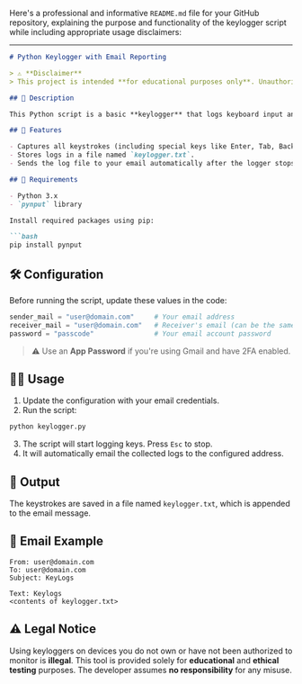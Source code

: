 Here's a professional and informative `README.md` file for your GitHub repository, explaining the purpose and functionality of the keylogger script while including appropriate usage disclaimers:

---

````markdown
# Python Keylogger with Email Reporting

> ⚠️ **Disclaimer**  
> This project is intended **for educational purposes only**. Unauthorized use of keyloggers is illegal and unethical. Only run this code on systems you own or have explicit permission to test.

## 📌 Description

This Python script is a basic **keylogger** that logs keyboard input and emails the logs to a specified email address. It uses the `pynput` library for capturing keystrokes and `smtplib` to send the collected data via email.

## 🚀 Features

- Captures all keystrokes (including special keys like Enter, Tab, Backspace).
- Stores logs in a file named `keylogger.txt`.
- Sends the log file to your email automatically after the logger stops (pressing the Escape key).

## 🧰 Requirements

- Python 3.x
- `pynput` library

Install required packages using pip:

```bash
pip install pynput
````

## 🛠️ Configuration

Before running the script, update these values in the code:

```python
sender_mail = "user@domain.com"     # Your email address
receiver_mail = "user@domain.com"   # Receiver's email (can be the same)
password = "passcode"               # Your email account password
```

> ⚠️ Use an **App Password** if you're using Gmail and have 2FA enabled.

## 🏃‍♂️ Usage

1. Update the configuration with your email credentials.
2. Run the script:

```bash
python keylogger.py
```

3. The script will start logging keys. Press `Esc` to stop.
4. It will automatically email the collected logs to the configured address.

## 📂 Output

The keystrokes are saved in a file named `keylogger.txt`, which is appended to the email message.

## 📧 Email Example

```
From: user@domain.com
To: user@domain.com
Subject: KeyLogs

Text: Keylogs 
<contents of keylogger.txt>
```

## ⚠️ Legal Notice

Using keyloggers on devices you do not own or have not been authorized to monitor is **illegal**. This tool is provided solely for **educational** and **ethical testing** purposes. The developer assumes **no responsibility** for any misuse.

